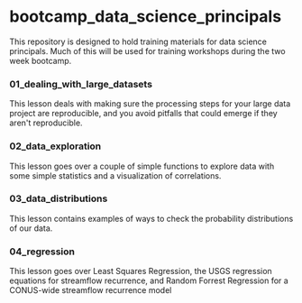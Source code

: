 # bootcamp_data_science_principals
This repository is designed to hold training materials for data science principals. Much of this will be used for training workshops during the two week bootcamp.

### 01_dealing_with_large_datasets
This lesson deals with making sure the processing steps for your large data project are reproducible, and you avoid pitfalls that could emerge if they aren't reproducible.

### 02_data_exploration
This lesson goes over a couple of simple functions to explore data with some simple statistics and a visualization of correlations.

### 03_data_distributions
This lesson contains examples of ways to check the probability distributions of our data.

### 04_regression
This lesson goes over Least Squares Regression, the USGS regression equations for streamflow recurrence, and Random Forrest Regression for a CONUS-wide streamflow recurrence model